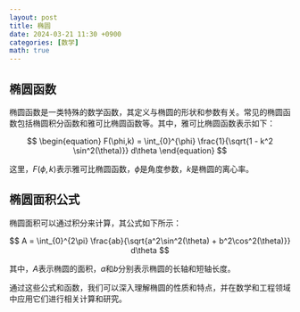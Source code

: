 ```yaml
---
layout: post
title: 椭圆
date: 2024-03-21 11:30 +0900
categories: [数学]
math: true
---
```


## 椭圆函数

椭圆函数是一类特殊的数学函数，其定义与椭圆的形状和参数有关。常见的椭圆函数包括椭圆积分函数和雅可比椭圆函数等。其中，雅可比椭圆函数表示如下：

$$
\begin{equation}
F(\phi,k) = \int_{0}^{\phi} \frac{1}{\sqrt{1 - k^2 \sin^2(\theta)}} d\theta
\end{equation}
$$

这里，$F(\phi,k)$表示雅可比椭圆函数，$\phi$是角度参数，$k$是椭圆的离心率。

## 椭圆面积公式

椭圆面积可以通过积分来计算，其公式如下所示：

$$
A = \int_{0}^{2\pi} \frac{ab}{\sqrt{a^2\sin^2(\theta) + b^2\cos^2(\theta)}} d\theta
$$

其中，$A$表示椭圆的面积，$a$和$b$分别表示椭圆的长轴和短轴长度。

通过这些公式和函数，我们可以深入理解椭圆的性质和特点，并在数学和工程领域中应用它们进行相关计算和研究。

